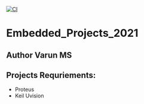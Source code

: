 [![CI](https://github.com/varun-259064/Embedded_Projects_2021/actions/workflows/blank.yml/badge.svg)](https://github.com/varun-259064/Embedded_Projects_2021/actions/workflows/blank.yml)

# Embedded_Projects_2021

##  Author Varun MS 
## Projects Requriements:
 * Proteus
 * Keil Uvision
